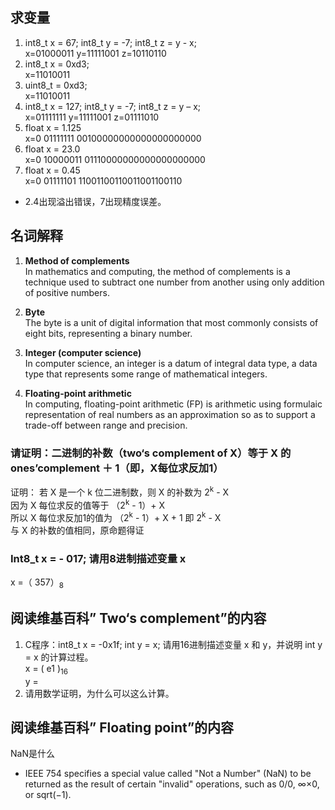 ## 求变量
1.  int8_t x = 67; int8_t y = -7; int8_t z = y - x;   
x=01000011 y=11111001 z=10110110
2.  int8_t x = 0xd3;  
x=11010011
3.  uint8_t = 0xd3;  
x=11010011
4. int8_t x = 127; int8_t y = -7; int8_t z = y – x;  
x=01111111 y=11111001 z=01111010
5.  float x = 1.125  
x=0 01111111 00100000000000000000000
6.  float x = 23.0  
x=0 10000011 01110000000000000000000
7.  float x = 0.45   
x=0 01111101 11001100110011001100110
* 2.4出现溢出错误，7出现精度误差。

## 名词解释
1. **Method of complements**   
In mathematics and computing, the method of complements is a technique used to subtract one number from another using only addition of positive numbers.

2. **Byte**  
The byte is a unit of digital information that most commonly consists of eight bits, representing a binary number. 

3. **Integer (computer science)**  
In computer science, an integer is a datum of integral data type, a data type that represents some range of mathematical integers.

4. **Floating-point arithmetic**  
In computing, floating-point arithmetic (FP) is arithmetic using formulaic representation of real numbers as an approximation so as to support a trade-off between range and precision.  
### 请证明：二进制的补数（two‘s complement of X）等于 X 的 ones’complement ＋ 1（即，X每位求反加1）  
证明： 若 X 是一个 k 位二进制数，则 X 的补数为 2<sup>k</sup> - X   
因为 X 每位求反的值等于 （2<sup>k</sup> - 1）+ X   
所以 X 每位求反加1的值为 （2<sup>k</sup> - 1）+ X + 1
即 2<sup>k</sup> - X   
与 X 的补数的值相同，原命题得证

### Int8_t x = - 017; 请用8进制描述变量 x
x =（ 357）<sub>8</sub>

## 阅读维基百科” Two‘s complement”的内容
1. C程序：int8_t x = -0x1f; int y = x; 请用16进制描述变量 x 和 y，并说明 int y = x 的计算过程。   
x = ( e1 )<sub>16</sub>  
y = 
2. 请用数学证明，为什么可以这么计算。

## 阅读维基百科” Floating point”的内容  
NaN是什么
* IEEE 754 specifies a special value called "Not a Number" (NaN) to be returned as the result of certain "invalid" operations, such as 0/0, ∞×0, or sqrt(−1).








